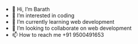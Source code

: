 - 👋 Hi, I’m Barath
- 👀 I’m interested in coding
- 🌱 I’m currently learning web development
- 💞️ I’m looking to collaborate on web development
- 📫 How to reach me +91 9500491653

<!---
Barathk77/Barathk77 is a ✨ special ✨ repository because its `README.md` (this file) appears on your GitHub profile.
You can click the Preview link to take a look at your changes.
--->
